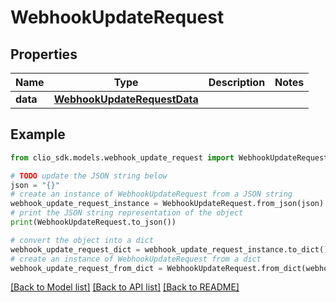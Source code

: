 # WebhookUpdateRequest


## Properties

Name | Type | Description | Notes
------------ | ------------- | ------------- | -------------
**data** | [**WebhookUpdateRequestData**](WebhookUpdateRequestData.md) |  | 

## Example

```python
from clio_sdk.models.webhook_update_request import WebhookUpdateRequest

# TODO update the JSON string below
json = "{}"
# create an instance of WebhookUpdateRequest from a JSON string
webhook_update_request_instance = WebhookUpdateRequest.from_json(json)
# print the JSON string representation of the object
print(WebhookUpdateRequest.to_json())

# convert the object into a dict
webhook_update_request_dict = webhook_update_request_instance.to_dict()
# create an instance of WebhookUpdateRequest from a dict
webhook_update_request_from_dict = WebhookUpdateRequest.from_dict(webhook_update_request_dict)
```
[[Back to Model list]](../README.md#documentation-for-models) [[Back to API list]](../README.md#documentation-for-api-endpoints) [[Back to README]](../README.md)



